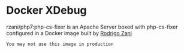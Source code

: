 # Docker XDebug

rzani/php7:php-cs-fixer is an Apache Server boxed with php-cs-fixer configured in a Docker image built by [Rodrigo Zani](http://rodrigozani.com.br)

```
You may not use this image in production
```
